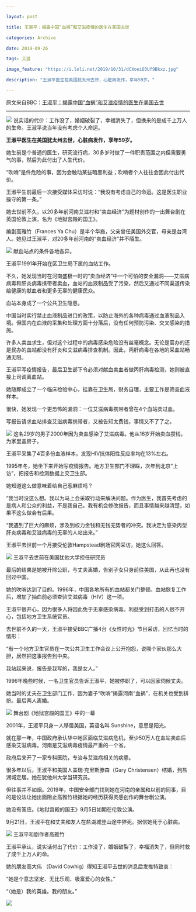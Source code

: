 ```yaml
---

layout: post

title: 王淑平：揭露中国“血祸”和艾滋疫情的医生在美国去世

categories: Archive

date: 2019-09-26

tags: 艾滋

image_feature: "https://i.loli.net/2019/10/31/dCXoeiO3Uf9Bkxz.jpg"

description: "王淑平医生在美国犹太州去世，心脏病发作，享年59岁。"

---
```


原文来自BBC：[王淑平：揭露中国“血祸”和艾滋疫情的医生在美国去世](https://www.bbc.com/zhongwen/simp/chinese-news-49838841)

---

![](https://i.loli.net/2019/10/31/dCXoeiO3Uf9Bkxz.jpg)
说实话的代价：工作没了，婚姻破裂了，幸福消失了，但换来的是成千上万人的生命。王淑平说当年没有考虑个人命运。

**王淑平医生在美国犹太州去世，心脏病发作，享年59岁。**

她生前是个普通的医生，研究流行病，30多岁时做了一件职责范围之内但需要勇气的事，然后为此付出了人生代价。

“吹哨”是件危险的事，因为会触动某些暗黑利益；吹哨者个人往往会因此付出代价。

王淑平生前最后一次接受媒体采访时说：“我没有考虑自己的命运。这是医生职业操守的第一条。”

她去世前不久，以20多年前河南艾滋村和“卖血经济”为题材创作的一出舞台剧在英国伦敦上演，名为《地狱宫殿的国王》。

编剧高雅竹（Frances Ya Chu）是半个华裔，父亲曾任美国外交官，母亲是台湾人。她见过王淑平，对20多年前河南的“卖血经济”并不陌生。

![](https://i.loli.net/2019/10/31/F1TchLs46GjwbDS.jpg)
献血站点的条件各地各异。

王淑平1991年开始在区卫生局下属的血站工作。

不久，她发现当时在河南盛极一时的“卖血经济”中一个可怕的安全漏洞——艾滋病病毒和肝炎病毒携带者卖血，血站的血液制品受了污染，然后又通过不同渠道传染给健康的献血者和更多无辜的健康民众。

血站本身成了一个公共卫生隐患。

中国当时实行禁止血液制品进口的政策，以防止海外的各种病毒通过血液制品入境。但国内在血液的采集和处理方面十分落后，没有任何预防污染、交叉感染的措施。

许多人卖血求生，但对这个过程中的病毒感染危险没有丝毫概念。无论是官办的还是民办的血站都没有肝炎和艾滋病毒排查机制。因此，丙肝病毒在各地的采血站畅通无阻。

王淑平写疫情报告，最后卫生部下令必须对献血卖血者做丙肝病毒检测，她则被直接上司调离血站。

她随即成立了一个临床检验中心，挂靠在卫生局，财务自理，主要工作是筛查血液样本。

很快，她发现一个更恐怖的漏洞：一位艾滋病毒携带者曾在4个血站卖过血。

写报告请求血站排查艾滋病毒携带者，又被告知太费钱，事情又不了了之。

![](https://i.loli.net/2019/10/31/EnUyXFkSCNj7O4I.jpg)
这名29岁的男子2000年因为卖血感染了艾滋病毒。他从16岁开始卖血攒钱，为家里盖房子。

王淑平采集了4百多份血液样本，发现HIV抗体阳性反应率均在13%左右。

1995年冬，她坐下来开始写疫情报告。地方卫生部门不理睬，次年到北京“上访”，把报告和检测数据上交卫生部。

她知道这么做意味着给自己惹麻烦吗？

“我当时没这么想。我以为马上会采取行动来解决问题。作为医生，我首先考虑的是病人和公众的利益，不是我自己。我有机会修改报告，而且事情越来越清楚，如果不这么做会有后果。

“我遇到了巨大的麻烦，涉及到权力金钱和无钱无势者的冲突。我决定为感染丙型肝炎病毒和艾滋病毒的无辜的人站出来。”

王淑平去世前一个月接受伦敦Hampstead剧场官网采访，她这么回答。

![](https://i.loli.net/2019/10/31/4dPSTVlaJQsXtNo.jpg)
王淑平去世前在美国犹他大学担任研究员

最后的结果是她被开除公职，与丈夫离婚，告别子女只身前往美国，从此再也没有回过中国。

她的吹哨达到了目的。1996年，中国各地所有的血站都关门整顿。血站恢复工作后，增加了抽血前必须查验艾滋病毒（HIV）这一项。

王淑平很开心，因为很多人将因此免于无辜感染病毒。利益受到打击的人很不开心，包括地方卫生系统官员。

去世前不久的一天，王淑平接受BBC广播4台《女性时光》节目采访，回忆当时的情形：

“有一个地方卫生官员在一次公共卫生工作会议上公开抱怨，说哪个家伙那么大胆，居然把这事报告到中央。

我站起来说，报告是我写的，我是女人。”

1996年晚些时候，一名卫生官员告诉王淑平，她被停职了，可以回家伺候丈夫。

她当时的丈夫在卫生部门工作，因为妻子“吹哨”揭露河南“血祸”，在机关也受到排挤。最后两人离婚。


![](https://i.loli.net/2019/10/31/RwyJKnY1mqeuzsf.jpg)
舞台剧《地狱宫殿的国王》中的一幕

2001年，王淑平只身一人移居美国，英语名叫 Sunshine，意思是阳光。

就在那一年，中国政府承认华中地区面临艾滋病危机，至少50万人在血站卖血后感染艾滋病毒。河南是艾滋病毒疫情最严重的一个省。

政府后来开了一家专科医院，专治与艾滋病相关的病患。

很多年以后，王淑平和美国人盖瑞·克里斯滕森（Gary Christensen）结婚，到盐湖城定居。她在犹他州大学当研究员。

但往事并不如烟。2019年，中国安全部门找到她在河南的亲属和以前的同事，目的是设法让她出面阻止高雅竹根据她的经历获得灵感创作的舞台剧公演。

她没有答应。《地狱宫殿的国王》9月5日如期在伦敦公演。

9月21日，王淑平在和丈夫和友人在盐湖城登山途中猝死。据信她死于心脏病。


![](https://i.loli.net/2019/10/31/kUut8evAgPsyxDK.jpg)
王淑平和剧作者高雅竹

王淑平承认，说实话付出了代价：工作没了，婚姻破裂了，幸福消失了，但同时救了成千上万人的命。

她的朋友高大伟 （David Cowhig）得知王淑平去世的消息后发推特致哀：

“她是个意志坚定、无比乐观、极富爱心的女性。”

“（她是）我的英雄。我的朋友。”

![](https://i.loli.net/2019/10/31/ZDruM1V5xTIJpQv.jpg)









